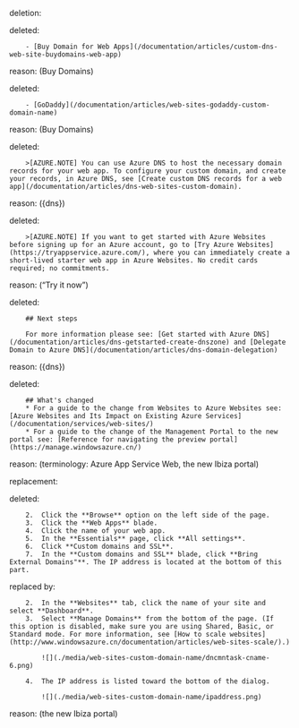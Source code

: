 deletion:

deleted:

		- [Buy Domain for Web Apps](/documentation/articles/custom-dns-web-site-buydomains-web-app)

reason: (Buy Domains)

deleted:

		- [GoDaddy](/documentation/articles/web-sites-godaddy-custom-domain-name)

reason: (Buy Domains)

deleted:

		>[AZURE.NOTE] You can use Azure DNS to host the necessary domain records for your web app. To configure your custom domain, and create your records, in Azure DNS, see [Create custom DNS records for a web app](/documentation/articles/dns-web-sites-custom-domain).

reason: ({dns})

deleted:

		>[AZURE.NOTE] If you want to get started with Azure Websites before signing up for an Azure account, go to [Try Azure Websites](https://tryappservice.azure.com/), where you can immediately create a short-lived starter web app in Azure Websites. No credit cards required; no commitments.

reason: (“Try it now”)

deleted:

		## Next steps
		
		For more information please see: [Get started with Azure DNS](/documentation/articles/dns-getstarted-create-dnszone) and [Delegate Domain to Azure DNS](/documentation/articles/dns-domain-delegation)

reason: ({dns})

deleted:

		## What's changed
		* For a guide to the change from Websites to Azure Websites see: [Azure Websites and Its Impact on Existing Azure Services](/documentation/services/web-sites/)
		* For a guide to the change of the Management Portal to the new portal see: [Reference for navigating the preview portal](https://manage.windowsazure.cn/)

reason: (terminology: Azure App Service Web, the new Ibiza portal)

replacement:

deleted:

		2.	Click the **Browse** option on the left side of the page.
		3.	Click the **Web Apps** blade.
		4.	Click the name of your web app.
		5.	In the **Essentials** page, click **All settings**.
		6.	Click **Custom domains and SSL**. 
		7.	In the **Custom domains and SSL** blade, click **Bring External Domains"**. The IP address is located at the bottom of this part.

replaced by:

		2.	In the **Websites** tab, click the name of your site and select **Dashboard**.
		3.	Select **Manage Domains** from the bottom of the page. (If this option is disabled, make sure you are using Shared, Basic, or Standard mode. For more information, see [How to scale websites](http://www.windowsazure.cn/documentation/articles/web-sites-scale/).) 
		
			![](./media/web-sites-custom-domain-name/dncmntask-cname-6.png)
		
		4.	The IP address is listed toward the bottom of the dialog.
		
			![](./media/web-sites-custom-domain-name/ipaddress.png)

reason: (the new Ibiza portal)

